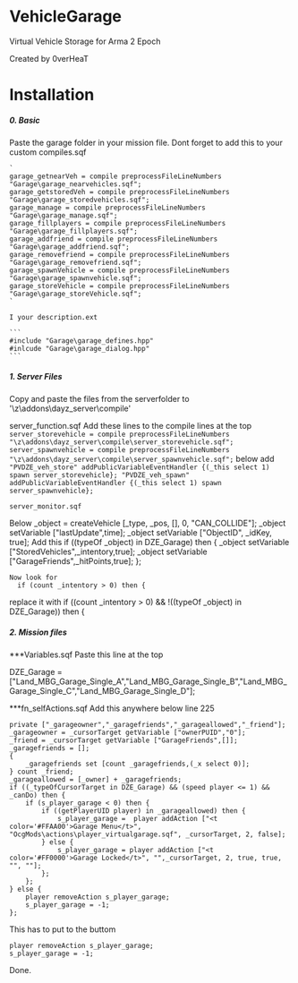 VehicleGarage
=============

Virtual Vehicle Storage for Arma 2 Epoch 

Created by 0verHeaT

Installation
=============
##### 0. Basic
  Paste the garage folder in your mission file.
  Dont forget to add this to your custom compiles.sqf
  
	`
	garage_getnearVeh = compile preprocessFileLineNumbers "Garage\garage_nearvehicles.sqf";
	garage_getstoredVeh = compile preprocessFileLineNumbers "Garage\garage_storedvehicles.sqf";
	garage_manage = compile preprocessFileLineNumbers "Garage\garage_manage.sqf";
	garage_fillplayers = compile preprocessFileLineNumbers "Garage\garage_fillplayers.sqf";
	garage_addfriend = compile preprocessFileLineNumbers "Garage\garage_addfriend.sqf";
	garage_removefriend = compile preprocessFileLineNumbers "Garage\garage_removefriend.sqf";
	garage_spawnVehicle = compile preprocessFileLineNumbers "Garage\garage_spawnvehicle.sqf";
	garage_storeVehicle = compile preprocessFileLineNumbers "Garage\garage_storeVehicle.sqf";
	`
	
	I your description.ext
	
	```
	#include "Garage\garage_defines.hpp"
	#inlcude "Garage\garage_dialog.hpp"
	```

##### 1. Server Files
  Copy and paste the files from the serverfolder to '\z\addons\dayz_server\compile\'
  
  server_function.sqf
  Add these lines to the compile lines at the top
		````
		server_storevehicle = compile preprocessFileLineNumbers "\z\addons\dayz_server\compile\server_storevehicle.sqf";
		server_spawnvehicle = compile preprocessFileLineNumbers "\z\addons\dayz_server\compile\server_spawnvehicle.sqf";
	 	````
  below add
  	````
	"PVDZE_veh_store" addPublicVariableEventHandler {(_this select 1) spawn server_storevehicle};
	"PVDZE_veh_spawn" addPublicVariableEventHandler {(_this select 1) spawn server_spawnvehicle};
  	````
  	
	server_monitor.sqf
  Below
  		_object = createVehicle [_type, _pos, [], 0, "CAN_COLLIDE"];
    	_object setVariable ["lastUpdate",time];
    	_object setVariable ["ObjectID", _idKey, true];
  Add this
    	if ((typeOf _object) in DZE_Garage) then {
				_object setVariable ["StoredVehicles",_intentory,true];
				_object setVariable ["GarageFriends",_hitPoints,true];
			};

	Now look for 
	  if (count _intentory > 0) then {
  replace it with 
    if ((count _intentory > 0) && !((typeOf _object) in DZE_Garage)) then {

##### 2. Mission files
  ***Variables.sqf
  Paste this line at the top
  
   DZE_Garage = ["Land_MBG_Garage_Single_A","Land_MBG_Garage_Single_B","Land_MBG_Garage_Single_C","Land_MBG_Garage_Single_D"];
  
  ***fn_selfActions.sqf
  Add this anywhere below line 225
  
  	private ["_garageowner","_garagefriends","_garageallowed","_friend"];
  	_garageowner = _cursorTarget getVariable ["ownerPUID","0"];
  	_friend = _cursorTarget getVariable ["GarageFriends",[]];
  	_garagefriends = [];
  	{
  		_garagefriends set [count _garagefriends,(_x select 0)];
  	} count _friend;
  	_garageallowed = [_owner] + _garagefriends;
  	if ((_typeOfCursorTarget in DZE_Garage) && (speed player <= 1) && _canDo) then {
  		if (s_player_garage < 0) then {
	  		if ((getPlayerUID player) in _garageallowed) then {
	  			s_player_garage =  player addAction ["<t color='#FFAA00'>Garage Menu</t>", "OcgMods\actions\player_virtualgarage.sqf", _cursorTarget, 2, false];
  			} else {
	  			s_player_garage = player addAction ["<t color='#FF0000'>Garage Locked</t>", "",_cursorTarget, 2, true, true, "", ""];	
	  		};
  		};
  	} else {
	  	player removeAction s_player_garage;
	  	s_player_garage = -1;		
  	};
  
  This has to put to the buttom

  	player removeAction s_player_garage;
  	s_player_garage = -1;
  	
Done.
